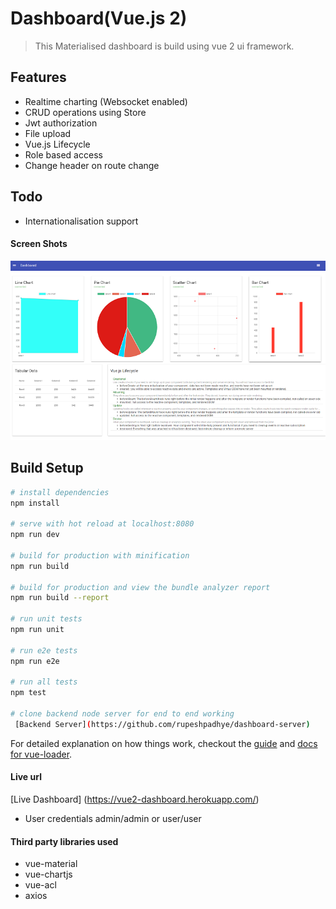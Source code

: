 # Dashboard(Vue.js 2)
 > This Materialised dashboard is build using vue 2 ui framework. 
## Features
  - Realtime charting (Websocket enabled)
  - CRUD operations using Store
  - Jwt authorization 
  - File upload 
  - Vue.js Lifecycle 
  - Role based access
  - Change header on route change
  
  ## Todo
  - Internationalisation support
  
#### Screen Shots 

![Home Screen](snapshots/dashboard.PNG)

## Build Setup

``` bash
# install dependencies
npm install

# serve with hot reload at localhost:8080
npm run dev

# build for production with minification
npm run build

# build for production and view the bundle analyzer report
npm run build --report

# run unit tests
npm run unit

# run e2e tests
npm run e2e

# run all tests
npm test

# clone backend node server for end to end working 
 [Backend Server](https://github.com/rupeshpadhye/dashboard-server)
```
For detailed explanation on how things work, checkout the [guide](http://vuejs-templates.github.io/webpack/) and [docs for vue-loader](http://vuejs.github.io/vue-loader).

#### Live url
[Live Dashboard] (https://vue2-dashboard.herokuapp.com/)
 - User credentials admin/admin or user/user

#### Third party libraries used
- vue-material 
- vue-chartjs
- vue-acl
- axios



